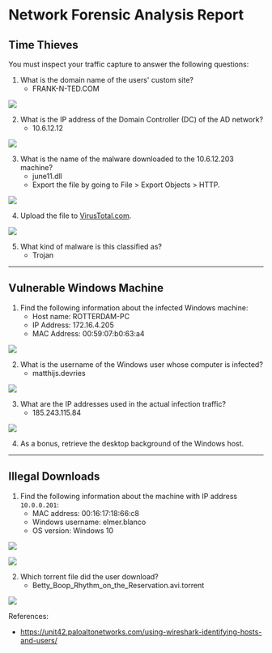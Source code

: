 # Network Forensic Analysis Report

## Time Thieves
You must inspect your traffic capture to answer the following questions:

1. What is the domain name of the users' custom site?
    - FRANK-N-TED.COM

![](https://github.com/smalani06/cs-final-project/blob/main/images/network/tt1.png)

2. What is the IP address of the Domain Controller (DC) of the AD network?
    - 10.6.12.12

![](https://github.com/smalani06/cs-final-project/blob/main/images/network/tt2.png)

3. What is the name of the malware downloaded to the 10.6.12.203 machine?
    - june11.dll
    - Export the file by going to File > Export Objects > HTTP.

![](https://github.com/smalani06/cs-final-project/blob/main/images/network/tt3.png)

4. Upload the file to [VirusTotal.com](https://www.virustotal.com/gui/).

![](https://github.com/smalani06/cs-final-project/blob/main/images/network/tt4.png)

5. What kind of malware is this classified as?
    - Trojan

---

## Vulnerable Windows Machine

1. Find the following information about the infected Windows machine:
    - Host name: ROTTERDAM-PC
    - IP Address: 172.16.4.205
    - MAC Address: 00:59:07:b0:63:a4

![](https://github.com/smalani06/cs-final-project/blob/main/images/network/w1.png)

2. What is the username of the Windows user whose computer is infected?
    - matthijs.devries

![](https://github.com/smalani06/cs-final-project/blob/main/images/network/w2.png)

3. What are the IP addresses used in the actual infection traffic?
    - 185.243.115.84

![](https://github.com/smalani06/cs-final-project/blob/main/images/network/w3.png)

4. As a bonus, retrieve the desktop background of the Windows host.

---

## Illegal Downloads

1. Find the following information about the machine with IP address `10.0.0.201`:
    - MAC address: 00:16:17:18:66:c8
    - Windows username: elmer.blanco
    - OS version: Windows 10

![](https://github.com/smalani06/cs-final-project/blob/main/images/network/i1.png)

![](https://github.com/smalani06/cs-final-project/blob/main/images/network/i1_2.png)

2. Which torrent file did the user download?
    - Betty_Boop_Rhythm_on_the_Reservation.avi.torrent

![](https://github.com/smalani06/cs-final-project/blob/main/images/network/i2.png)

References:
  - https://unit42.paloaltonetworks.com/using-wireshark-identifying-hosts-and-users/
